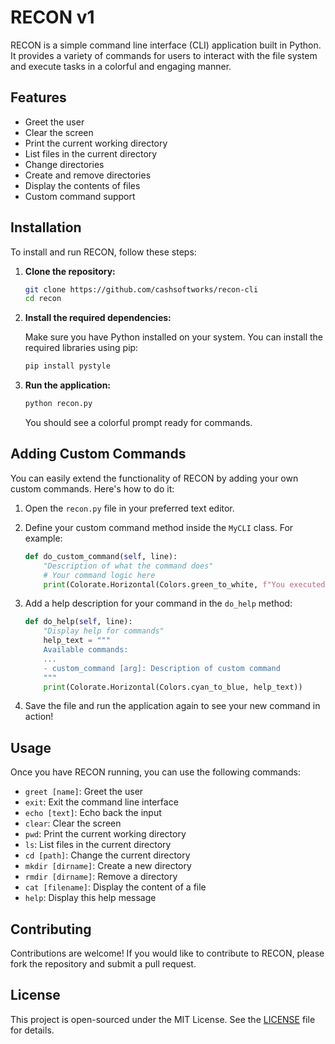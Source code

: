 # RECON v1

RECON is a simple command line interface (CLI) application built in Python. It provides a variety of commands for users to interact with the file system and execute tasks in a colorful and engaging manner.

## Features

- Greet the user
- Clear the screen
- Print the current working directory
- List files in the current directory
- Change directories
- Create and remove directories
- Display the contents of files
- Custom command support

## Installation

To install and run RECON, follow these steps:

1. **Clone the repository:**

   ```bash
   git clone https://github.com/cashsoftworks/recon-cli
   cd recon
   ```

2. **Install the required dependencies:**

   Make sure you have Python installed on your system. You can install the required libraries using pip:

   ```bash
   pip install pystyle
   ```

3. **Run the application:**

   ```bash
   python recon.py
   ```

   You should see a colorful prompt ready for commands.

## Adding Custom Commands

You can easily extend the functionality of RECON by adding your own custom commands. Here's how to do it:

1. Open the `recon.py` file in your preferred text editor.

2. Define your custom command method inside the `MyCLI` class. For example:

   ```python
   def do_custom_command(self, line):
       "Description of what the command does"
       # Your command logic here
       print(Colorate.Horizontal(Colors.green_to_white, f"You executed: {line}"))
   ```

3. Add a help description for your command in the `do_help` method:

   ```python
   def do_help(self, line):
       "Display help for commands"
       help_text = """
       Available commands:
       ...
       - custom_command [arg]: Description of custom command
       """
       print(Colorate.Horizontal(Colors.cyan_to_blue, help_text))
   ```

4. Save the file and run the application again to see your new command in action!

## Usage

Once you have RECON running, you can use the following commands:

- `greet [name]`: Greet the user
- `exit`: Exit the command line interface
- `echo [text]`: Echo back the input
- `clear`: Clear the screen
- `pwd`: Print the current working directory
- `ls`: List files in the current directory
- `cd [path]`: Change the current directory
- `mkdir [dirname]`: Create a new directory
- `rmdir [dirname]`: Remove a directory
- `cat [filename]`: Display the content of a file
- `help`: Display this help message

## Contributing

Contributions are welcome! If you would like to contribute to RECON, please fork the repository and submit a pull request.

## License

This project is open-sourced under the MIT License. See the [LICENSE](LICENSE) file for details.

